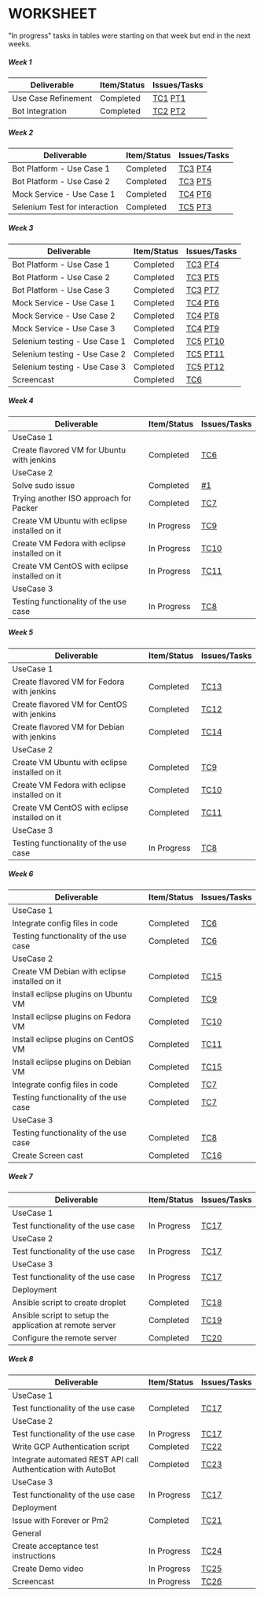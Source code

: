 # WORKSHEET

"In progress" tasks in tables were starting on that week but end in the next weeks.

##### Week 1

| Deliverable   | Item/Status   |  Issues/Tasks
| ------------- | ------------  |  ------------
| Use Case Refinement      | Completed         |[TC1](https://trello.com/c/Y0Lggpq0) [PT1](https://www.pivotaltracker.com/story/show/152219635)
| Bot Integration      | Completed             |[TC2](https://trello.com/c/ioz5nZQC) [PT2](https://www.pivotaltracker.com/story/show/152219783)

##### Week 2

| Deliverable   | Item/Status   |  Issues/Tasks
| ------------- | ------------  |  ------------
| Bot Platform - Use Case 1     | Completed        |[TC3](https://trello.com/c/UdeMZwB2) [PT4](https://www.pivotaltracker.com/story/show/152219898)
| Bot Platform - Use Case 2            |  Completed        |[TC3](https://trello.com/c/UdeMZwB2) [PT5](https://www.pivotaltracker.com/story/show/152221185)
| Mock Service - Use Case 1      | Completed            |  [TC4](https://trello.com/c/wm2htHJN) [PT6](https://www.pivotaltracker.com/story/show/152219339)
| Selenium Test for interaction | Completed | [TC5](https://trello.com/c/hGyeTPnd) [PT3](https://www.pivotaltracker.com/story/show/152253271)

##### Week 3

| Deliverable   | Item/Status   |  Issues/Tasks
| ------------- | ------------  |  ------------
| Bot Platform - Use Case 1     | Completed        |[TC3](https://trello.com/c/UdeMZwB2) [PT4](https://www.pivotaltracker.com/story/show/152219898)
| Bot Platform - Use Case 2            |  Completed        |[TC3](https://trello.com/c/UdeMZwB2) [PT5](https://www.pivotaltracker.com/story/show/152221185)
| Bot Platform - Use Case 3            |  Completed       |[TC3](https://trello.com/c/UdeMZwB2) [PT7](https://www.pivotaltracker.com/story/show/152255653)
| Mock Service - Use Case 1      | Completed           |  [TC4](https://trello.com/c/wm2htHJN) [PT6](https://www.pivotaltracker.com/story/show/152219339)
| Mock Service - Use Case 2      | Completed          |  [TC4](https://trello.com/c/wm2htHJN) [PT8](https://www.pivotaltracker.com/story/show/152219426) 
| Mock Service - Use Case 3      | Completed           |  [TC4](https://trello.com/c/wm2htHJN) [PT9](https://www.pivotaltracker.com/story/show/152219575) 
| Selenium testing - Use Case 1      | Completed           |  [TC5](https://trello.com/c/hGyeTPnd) [PT10](https://www.pivotaltracker.com/story/show/152224799)
| Selenium testing - Use Case 2      | Completed           |  [TC5](https://trello.com/c/hGyeTPnd) [PT11](https://www.pivotaltracker.com/story/show/152224802)
| Selenium testing - Use Case 3      | Completed           |  [TC5](https://trello.com/c/hGyeTPnd) [PT12](https://www.pivotaltracker.com/story/show/152224808)
| Screencast      | Completed       | [TC6](https://trello.com/c/BSYHFry7)

##### Week 4

| Deliverable   | Item/Status   |  Issues/Tasks
| ------------- | ------------  |  ------------
| UseCase 1
| Create flavored VM for Ubuntu with jenkins | Completed   | [TC6](https://trello.com/c/EqMuQDgU)
| UseCase 2
| Solve sudo issue      | Completed         |[#1](https://github.ncsu.edu/bbansal/AutoBots/issues/1)
| Trying another ISO approach for Packer | Completed  | [TC7](https://trello.com/c/s5FlQovw)
| Create VM Ubuntu with eclipse installed on it  | In Progress  | [TC9](https://trello.com/c/A6MT3Glc)
| Create VM Fedora with eclipse installed on it  | In Progress  | [TC10](https://trello.com/c/6CZgYUIK)
| Create VM CentOS with eclipse installed on it  | In Progress  | [TC11](https://trello.com/c/3NMwwmRU)
| UseCase 3
| Testing functionality of the use case  | In Progress | [TC8](https://trello.com/c/MkZiU1vL)

##### Week 5

| Deliverable   | Item/Status   |  Issues/Tasks
| ------------- | ------------  |  ------------
| UseCase 1
| Create flavored VM for Fedora with jenkins | Completed   | [TC13](https://trello.com/c/Q6pWhWLy)
| Create flavored VM for CentOS with jenkins | Completed   | [TC12](https://trello.com/c/MmNVjdVA)
| Create flavored VM for Debian with jenkins | Completed   | [TC14](https://trello.com/c/KgAJ6dzb)
| UseCase 2
| Create VM Ubuntu with eclipse installed on it  | Completed  | [TC9](https://trello.com/c/A6MT3Glc)
| Create VM Fedora with eclipse installed on it  | Completed  | [TC10](https://trello.com/c/6CZgYUIK)
| Create VM CentOS with eclipse installed on it  | Completed  | [TC11](https://trello.com/c/3NMwwmRU)
| UseCase 3
| Testing functionality of the use case  | In Progress | [TC8](https://trello.com/c/MkZiU1vL)

##### Week 6

| Deliverable   | Item/Status   |  Issues/Tasks
| ------------- | ------------  |  ------------
| UseCase 1
| Integrate config files in code | Completed   | [TC6](https://trello.com/c/EqMuQDgU)
| Testing functionality of the use case  | Completed | [TC6](https://trello.com/c/EqMuQDgU)
| UseCase 2
| Create VM Debian with eclipse installed on it  | Completed  | [TC15](https://trello.com/c/oFxoayKM)
| Install eclipse plugins on Ubuntu VM  | Completed  | [TC9](https://trello.com/c/A6MT3Glc)
| Install eclipse plugins on Fedora VM   | Completed  | [TC10](https://trello.com/c/6CZgYUIK)
| Install eclipse plugins on CentOS VM   | Completed  | [TC11](https://trello.com/c/3NMwwmRU)
| Install eclipse plugins on Debian VM  | Completed  | [TC15](https://trello.com/c/oFxoayKM)
| Integrate config files in code | Completed         |[TC7](https://trello.com/c/s5FlQovw)
| Testing functionality of the use case  | Completed | [TC7](https://trello.com/c/s5FlQovw)
| UseCase 3
| Testing functionality of the use case  | Completed | [TC8](https://trello.com/c/MkZiU1vL)
| Create Screen cast  | Completed | [TC16](https://trello.com/c/uxvJq3AH)

##### Week 7

| Deliverable   | Item/Status   |  Issues/Tasks
| ------------- | ------------  |  ------------
| UseCase 1
| Test functionality of the use case  | In Progress | [TC17](https://trello.com/c/ZsskvYBI)
| UseCase 2
| Test functionality of the use case  | In Progress | [TC17](https://trello.com/c/ZsskvYBI)
| UseCase 3
| Test functionality of the use case  | In Progress | [TC17](https://trello.com/c/ZsskvYBI)
| Deployment
| Ansible script to create droplet | Completed | [TC18](https://trello.com/c/3wyrhfux)
| Ansible script to setup the application at remote server | Completed | [TC19](https://trello.com/c/Hz3Ndna8)
| Configure the remote server | Completed | [TC20](https://trello.com/c/gKgFZCa8)

##### Week 8

| Deliverable   | Item/Status   |  Issues/Tasks
| ------------- | ------------  |  ------------
| UseCase 1
| Test functionality of the use case  | Completed | [TC17](https://trello.com/c/ZsskvYBI)
| UseCase 2
| Test functionality of the use case  | In Progress | [TC17](https://trello.com/c/ZsskvYBI)
| Write GCP Authentication script | Completed | [TC22](https://trello.com/c/Aw5U5WBa)
| Integrate automated REST API call Authentication with AutoBot | Completed | [TC23](https://trello.com/c/0xgH7K5U)
| UseCase 3
| Test functionality of the use case  | In Progress | [TC17](https://trello.com/c/ZsskvYBI)
| Deployment
| Issue with Forever or Pm2 | Completed | [TC21](https://trello.com/c/XSbyMPgE)
| General
| Create acceptance test instructions  | In Progress | [TC24](https://trello.com/c/1MPIEBet)
| Create Demo video | In Progress | [TC25](https://trello.com/c/eL7EWXAd)
| Screencast  | In Progress | [TC26](https://trello.com/c/PqJ8U4GF)
